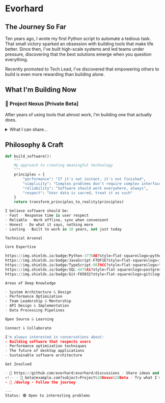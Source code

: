 # Evorhard

  ## The Journey So Far

  Ten years ago, I wrote my first Python script to automate a tedious task. That small victory sparked an obsession with building tools that make life better.
  Since then, I've built high-scale systems and led teams under pressure, discovering that the best solutions emerge when you question everything.

  Recently promoted to Tech Lead, I've discovered that empowering others to build is even more rewarding than building alone.

  ## What I'm Building Now

  ### 🚀 Project Nexus [Private Beta]

  After years of using tools that almost work, I'm building one that actually does.

  <details>
  <summary>What I can share...</summary>

  **The Problem**: Every productivity tool makes the same trade-offs. Speed or features. Privacy or collaboration. Simplicity or power. What if we didn't have
   to choose?

  **The Approach**: Starting from first principles. Questioning every assumption. Building with obsessive attention to performance.

  **Current Metrics**:
  - Search latency: <50ms across 10,000+ items
  - Cold start: 2 seconds flat
  - Memory footprint: 60% smaller than alternatives
  - User operations: Zero network calls required

  **Status**: Foundation set up.

  </details>

  ## Philosophy & Craft

  ```python
  def build_software():
      """
      My approach to creating meaningful technology
      """
      principles = {
          "performance": "If it's not instant, it's not finished",
          "simplicity": "Complex problems don't require complex interfaces",
          "reliability": "Software should work everywhere, always",
          "respect": "User data is sacred, treat it as such"
      }
      return transform_principles_to_reality(principles)

  I believe software should be:
  - Fast - Response time is user respect
  - Reliable - Work offline, sync when convenient
  - Honest - Do what it says, nothing more
  - Lasting - Built to work in 10 years, not just today

  Technical Arsenal

  Core Expertise

  https://img.shields.io/badge/Python-3776AB?style=flat-square&logo=python&logoColor=white
  https://img.shields.io/badge/JavaScript-F7DF1E?style=flat-square&logo=javascript&logoColor=black
  https://img.shields.io/badge/TypeScript-007ACC?style=flat-square&logo=typescript&logoColor=white
  https://img.shields.io/badge/SQL-4479A1?style=flat-square&logo=postgresql&logoColor=white
  https://img.shields.io/badge/Git-F05032?style=flat-square&logo=git&logoColor=white

  Areas of Deep Knowledge

  - System Architecture & Design
  - Performance Optimization
  - Team Leadership & Mentorship
  - API Design & Implementation
  - Data Processing Pipelines

  Open Source & Learning

  Connect & Collaborate

  I'm always interested in conversations about:
  - Building software that respects users
  - Performance optimization techniques
  - The future of desktop applications
  - Sustainable software architecture

  Get Involved

  - 💭 https://github.com/evorhard/evorhard/discussions - Share ideas and feedback
  <!-- - 🚀 beta@example.com?subject=Project%20Nexus%20Beta - Try what I'm building -->
  - 📖 /devlog - Follow the journey

  ---
  Status: 🟢 Open to interesting problems
